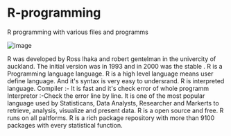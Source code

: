 # R-programming
R programming with various files and programms

![image](https://user-images.githubusercontent.com/96537904/161309517-fddf9873-3673-4ac2-a196-262944e2bd83.png)

R was developed by Ross lhaka and robert gentelman in the univercity of auckland. The initial version was in 1993 and in 2000 was the stable .
R is a Programming language language. R is a high level language means user define language. And it's syntax is very easy to undersrand.
R is interpreted language.
Compiler :- It is fast and it's check error of whole programm
Interpretor :-Check the error line by line.
It is one of the most popular language used by Statisticans, Data Analysts, Researcher and Markerts to retrieve, analysis, visualize and present data.
R is a open source and free. R runs on all paltforms. R is a rich package repository with more than 9100 packages with every statistical function.
